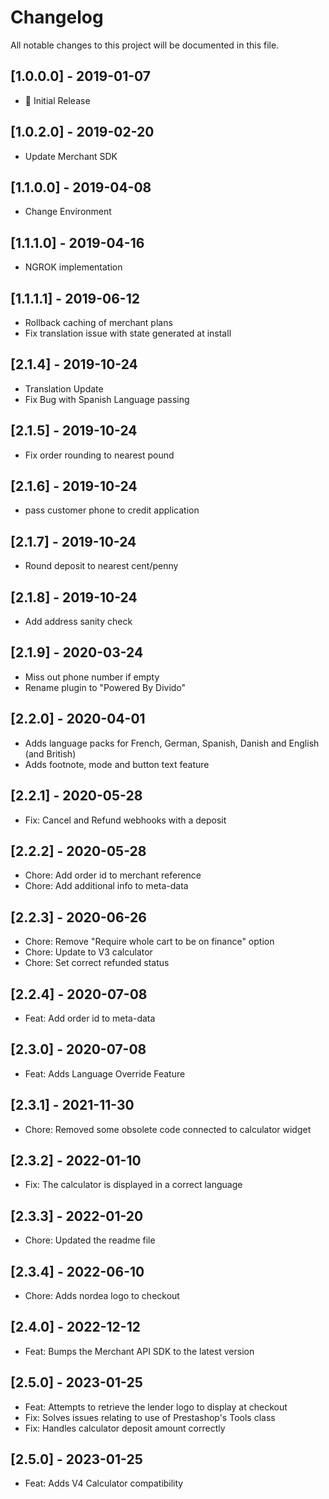 # Changelog
All notable changes to this project will be documented in this file.

## [1.0.0.0] - 2019-01-07
- :dizzy: Initial Release

## [1.0.2.0] - 2019-02-20
- Update Merchant SDK

## [1.1.0.0] - 2019-04-08
- Change Environment

## [1.1.1.0] - 2019-04-16
- NGROK implementation

## [1.1.1.1] - 2019-06-12
- Rollback caching of merchant plans
- Fix translation issue with state generated at install

## [2.1.4] - 2019-10-24
- Translation Update
- Fix Bug with Spanish Language passing

## [2.1.5] - 2019-10-24
- Fix order rounding to nearest pound

## [2.1.6] - 2019-10-24
- pass customer phone to credit application

## [2.1.7] - 2019-10-24
- Round deposit to nearest cent/penny

## [2.1.8] - 2019-10-24
- Add address sanity check

## [2.1.9] - 2020-03-24
- Miss out phone number if empty
- Rename plugin to "Powered By Divido"

## [2.2.0] - 2020-04-01
- Adds language packs for French, German, Spanish, Danish and English (and British)
- Adds footnote, mode and button text feature

## [2.2.1] - 2020-05-28
- Fix: Cancel and Refund webhooks with a deposit

## [2.2.2] - 2020-05-28
- Chore: Add order id to merchant reference
- Chore: Add additional info to meta-data

## [2.2.3] - 2020-06-26
- Chore: Remove "Require whole cart to be on finance" option
- Chore: Update to V3 calculator
- Chore: Set correct refunded status

## [2.2.4] - 2020-07-08
- Feat: Add order id to meta-data

## [2.3.0] - 2020-07-08
- Feat: Adds Language Override Feature

## [2.3.1] - 2021-11-30
- Chore: Removed some obsolete code connected to calculator widget

## [2.3.2] - 2022-01-10
- Fix: The calculator is displayed in a correct language

## [2.3.3] - 2022-01-20
- Chore: Updated the readme file

## [2.3.4] - 2022-06-10
- Chore: Adds nordea logo to checkout

## [2.4.0] - 2022-12-12
- Feat: Bumps the Merchant API SDK to the latest version

## [2.5.0] - 2023-01-25
- Feat: Attempts to retrieve the lender logo to display at checkout
- Fix: Solves issues relating to use of Prestashop's Tools class
- Fix: Handles calculator deposit amount correctly

## [2.5.0] - 2023-01-25
- Feat: Adds V4 Calculator compatibility